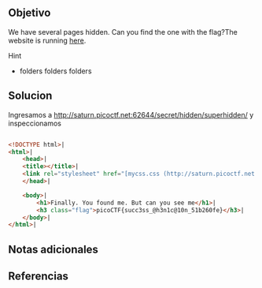 ## Objetivo
We have several pages hidden. Can you find the one with the flag?The website is running [here](http://saturn.picoctf.net:62644/).

Hint
- folders folders folders
## Solucion

Ingresamos a http://saturn.picoctf.net:62644/secret/hidden/superhidden/  y inspeccionamos

```html

<!DOCTYPE html>|
<html>|
	<head>|
	<title></title>|
	<link rel="stylesheet" href="[mycss.css (http://saturn.picoctf.net:62644/secret/hidden/superhidden/mycss.css)" />|
	</head>|

	<body>|
		<h1>Finally. You found me. But can you see me</h1>|
		<h3 class="flag">picoCTF{succ3ss_@h3n1c@10n_51b260fe}</h3>|
	</body>|
</html>|

```

## Notas adicionales
## Referencias